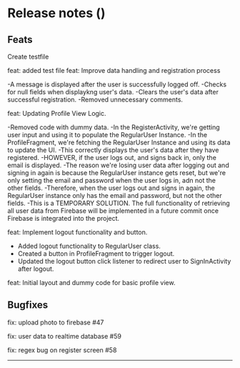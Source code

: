# Release notes ()
## Feats
Create testfile

feat: added test file
feat: Improve data handling and registration process

-A message is displayed after the user is successfully logged off.
-Checks for null fields when displaykng user's data.
-Clears the user's data after successful registration.
-Removed unnecessary comments.

feat: Updating Profile View Logic.

-Removed code with dummy data.
-In the RegisterActivity, we're getting user input and using it to populate the RegularUser Instance.
-In the ProfileFragment, we're fetching the RegularUser Instance and using its data to update the UI.
-This correctly displays the user's data after they have registered.
-HOWEVER, if the user logs out, and signs back in, only the email is displayed.
-The reason we're losing user data after logging out and signing in again is because the RegularUser instance gets reset, but we're only setting the email and password when the user logs in, adn not the other fields.
 -Therefore, when the user logs out and signs in again, the RegularUser instance only has the email and password, but not the other fields.
 -This is a TEMPORARY SOLUTION. The full functionality of retrieving all user data from Firebase will be implemented in a future commit once Firebase is integrated into the project.

feat: Implement logout functionality and button.
- Added logout functionality to RegularUser class.
- Created a button in ProfileFragment to trigger logout.
- Updated the logout button click listener to redirect user to SignInActivity after logout.

feat: Initial layout and dummy code for basic profile view.


## Bugfixes
fix: upload photo to firebase #47

fix: user data to realtime database #59

fix: regex bug on register screen #58


---
